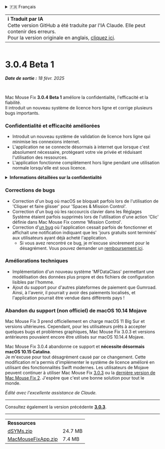 <details>
<summary>🇫🇷 Français</summary>

[🇬🇧 English (GitHub)](https://github.com/noah-nuebling/mac-mouse-fix/releases/tag/3.0.4-Beta-1)\
[🇦🇩 Català](https://redirect.macmousefix.com/?target=mmf-release&tag=3.0.4-Beta-1&locale=ca)\
[🇩🇪 Deutsch](https://redirect.macmousefix.com/?target=mmf-release&tag=3.0.4-Beta-1&locale=de)\
[🇪🇸 Español](https://redirect.macmousefix.com/?target=mmf-release&tag=3.0.4-Beta-1&locale=es)\
**🇫🇷 Français**\
[🇮🇩 Indonesia](https://redirect.macmousefix.com/?target=mmf-release&tag=3.0.4-Beta-1&locale=id)\
[🇮🇹 Italiano](https://redirect.macmousefix.com/?target=mmf-release&tag=3.0.4-Beta-1&locale=it)\
[🇭🇺 Magyar](https://redirect.macmousefix.com/?target=mmf-release&tag=3.0.4-Beta-1&locale=hu)\
[🇳🇱 Nederlands](https://redirect.macmousefix.com/?target=mmf-release&tag=3.0.4-Beta-1&locale=nl)\
[🇵🇱 Polski](https://redirect.macmousefix.com/?target=mmf-release&tag=3.0.4-Beta-1&locale=pl)\
[🇧🇷 Português (Brasil)](https://redirect.macmousefix.com/?target=mmf-release&tag=3.0.4-Beta-1&locale=pt-BR)\
[🇵🇹 Português (Portugal)](https://redirect.macmousefix.com/?target=mmf-release&tag=3.0.4-Beta-1&locale=pt-PT)\
[🇷🇴 Română](https://redirect.macmousefix.com/?target=mmf-release&tag=3.0.4-Beta-1&locale=ro)\
[🇸🇪 Svenska](https://redirect.macmousefix.com/?target=mmf-release&tag=3.0.4-Beta-1&locale=sv)\
[🇻🇳 Tiếng Việt](https://redirect.macmousefix.com/?target=mmf-release&tag=3.0.4-Beta-1&locale=vi)\
[🇹🇷 Türkçe](https://redirect.macmousefix.com/?target=mmf-release&tag=3.0.4-Beta-1&locale=tr)\
[🇨🇿 Čeština](https://redirect.macmousefix.com/?target=mmf-release&tag=3.0.4-Beta-1&locale=cs)\
[🇬🇷 Ελληνικά](https://redirect.macmousefix.com/?target=mmf-release&tag=3.0.4-Beta-1&locale=el)\
[🇷🇺 Русский](https://redirect.macmousefix.com/?target=mmf-release&tag=3.0.4-Beta-1&locale=ru)\
[🇺🇦 Українська](https://redirect.macmousefix.com/?target=mmf-release&tag=3.0.4-Beta-1&locale=uk)\
[🇮🇱 עברית](https://redirect.macmousefix.com/?target=mmf-release&tag=3.0.4-Beta-1&locale=he)\
[🇸🇦 العربية](https://redirect.macmousefix.com/?target=mmf-release&tag=3.0.4-Beta-1&locale=ar)\
[🇮🇳 हिन्दी](https://redirect.macmousefix.com/?target=mmf-release&tag=3.0.4-Beta-1&locale=hi)\
[🇹🇭 ไทย](https://redirect.macmousefix.com/?target=mmf-release&tag=3.0.4-Beta-1&locale=th)\
[🇨🇳 中文 (简体)](https://redirect.macmousefix.com/?target=mmf-release&tag=3.0.4-Beta-1&locale=zh-Hans)\
[🇨🇳 中文 (繁體)](https://redirect.macmousefix.com/?target=mmf-release&tag=3.0.4-Beta-1&locale=zh-Hant)\
[🇭🇰 中文（香港)](https://redirect.macmousefix.com/?target=mmf-release&tag=3.0.4-Beta-1&locale=zh-HK)\
[🇯🇵 日本語](https://redirect.macmousefix.com/?target=mmf-release&tag=3.0.4-Beta-1&locale=ja)\
[🇰🇷 한국어](https://redirect.macmousefix.com/?target=mmf-release&tag=3.0.4-Beta-1&locale=ko)\
[Help translate Mac Mouse Fix to different languages!](https://github.com/noah-nuebling/mac-mouse-fix/discussions/731)
</details>
<table align=><td>
<b>ℹ️ Traduit par IA</b><br>
Cette version GitHub a été traduite par l'IA Claude. Elle peut contenir des erreurs.<br>
Pour la version originale en anglais, <a href="https://github.com/noah-nuebling/mac-mouse-fix/releases/tag/3.0.4-Beta-1">cliquez ici</a>.
</td></table>

<table></table>

# 3.0.4 Beta 1
***Date de sortie :** 18 févr. 2025*

<br>

Mac Mouse Fix **3.0.4 Beta 1** améliore la confidentialité, l'efficacité et la fiabilité.\
Il introduit un nouveau système de licence hors ligne et corrige plusieurs bugs importants.

### Confidentialité et efficacité améliorées

- Introduit un nouveau système de validation de licence hors ligne qui minimise les connexions internet.
- L'application ne se connecte désormais à internet que lorsque c'est absolument nécessaire, protégeant votre vie privée et réduisant l'utilisation des ressources.
- L'application fonctionne complètement hors ligne pendant une utilisation normale lorsqu'elle est sous licence.

<details>
<summary><b>Informations détaillées sur la confidentialité</b></summary>
Les versions précédentes validaient les licences en ligne à chaque lancement, permettant potentiellement le stockage des journaux de connexion par des serveurs tiers (GitHub et Gumroad). Le nouveau système élimine les connexions inutiles – après l'activation initiale de la licence, il ne se connecte à internet que si les données de licence locales sont corrompues.
<br><br>
Bien qu'aucun comportement utilisateur n'ait jamais été enregistré par moi personnellement, l'ancien système permettait théoriquement aux serveurs tiers de journaliser les adresses IP et les heures de connexion. Gumroad pouvait également enregistrer votre clé de licence et potentiellement la corréler avec toute information personnelle enregistrée lors de votre achat de Mac Mouse Fix.
<br><br>
Je n'avais pas considéré ces subtils problèmes de confidentialité lors de la création du système de licence original, mais maintenant, Mac Mouse Fix est aussi privé et libre d'internet que possible !
<br><br>
Voir aussi <a href=https://gumroad.com/privacy>la politique de confidentialité de Gumroad</a> et mon <a href=https://github.com/noah-nuebling/mac-mouse-fix/issues/976#issuecomment-2140955801>commentaire sur GitHub</a>.

</details>

### Corrections de bugs

- Correction d'un bug où macOS se bloquait parfois lors de l'utilisation de 'Cliquer et faire glisser' pour 'Spaces & Mission Control'.
- Correction d'un bug où les raccourcis clavier dans les Réglages Système étaient parfois supprimés lors de l'utilisation d'une action 'Clic' définie dans Mac Mouse Fix comme 'Mission Control'.
- Correction d'[un bug](https://github.com/noah-nuebling/mac-mouse-fix/issues?q=state%3Aopen%20label%3A%22%27Free%20days%20are%20over%27%20bug%22) où l'application cessait parfois de fonctionner et affichait une notification indiquant que les 'jours gratuits sont terminés' aux utilisateurs ayant déjà acheté l'application.
    - Si vous avez rencontré ce bug, je m'excuse sincèrement pour le désagrément. Vous pouvez demander un [remboursement ici](https://redirect.macmousefix.com/?message=&target=mmf-apply-for-refund&locale=fr).

### Améliorations techniques

- Implémentation d'un nouveau système 'MFDataClass' permettant une modélisation des données plus propre et des fichiers de configuration lisibles par l'homme.
- Ajout du support pour d'autres plateformes de paiement que Gumroad. Ainsi, à l'avenir, il pourrait y avoir des paiements localisés, et l'application pourrait être vendue dans différents pays !

### Abandon du support (non officiel) de macOS 10.14 Mojave

Mac Mouse Fix 3 prend officiellement en charge macOS 11 Big Sur et versions ultérieures. Cependant, pour les utilisateurs prêts à accepter quelques bugs et problèmes graphiques, Mac Mouse Fix 3.0.3 et versions antérieures pouvaient encore être utilisés sur macOS 10.14.4 Mojave.

Mac Mouse Fix 3.0.4 abandonne ce support et **nécessite désormais macOS 10.15 Catalina**.\
Je m'excuse pour tout désagrément causé par ce changement. Cette modification m'a permis d'implémenter le système de licence amélioré en utilisant des fonctionnalités Swift modernes. Les utilisateurs de Mojave peuvent continuer à utiliser Mac Mouse Fix [3.0.3](https://redirect.macmousefix.com/?target=mmf-release&tag=3.0.3&locale=fr) ou la [dernière version de Mac Mouse Fix 2](https://redirect.macmousefix.com/?target=mmf2-latest&locale=fr). J'espère que c'est une bonne solution pour tout le monde.

*Édité avec l'excellente assistance de Claude.*

---

Consultez également la version précédente [**3.0.3**](https://redirect.macmousefix.com/?target=mmf-release&tag=3.0.3&locale=fr).

---

<table align="start">
<tr>
    <td colspan=2>
        <b>Ressources</b>
    </td>
</tr>
<tr>
    <td><a href="https://github.com/noah-nuebling/mac-mouse-fix/releases/download/3.0.4-Beta-1/dSYMs.zip">dSYMs.zip</a></td>
    <td>24.7 MB</td>
</tr>
<tr>
    <td><a href="https://github.com/noah-nuebling/mac-mouse-fix/releases/download/3.0.4-Beta-1/MacMouseFixApp.zip">MacMouseFixApp.zip</a></td>
    <td>7.4 MB</td>
</tr>
</table>